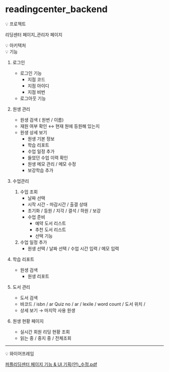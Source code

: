 # readingcenter_backend

<aside>
💡 프로젝트

</aside>

리딩센터 페이지_관리자 페이지 

<aside>
💡 아키텍처

</aside>

<aside>
💡 기능

</aside>

1. 로그인
    - 로그인 기능
        - 지점 코드
        - 지점 아이디
        - 지점 비번
    - 로그아웃 기능
    
2. 원생 관리 
    - 원생 검색 ( 원번 / 이름)
    - 재원 여부 확인 ↔ 현재 원에 등원해 있는지
    - 원생 상세 보기
        - 원생 기본 정보
        - 학습 리포트
        - 수업 일정 추가
        - 들었던 수업 이력 확인
        - 원생 메모 관리 / 메모 수정
        - 보강학습 추가
    
3. 수업관리 
    1. 수업 조회
        - 날짜 선택
        - 시작 시간 - 마감시간 / 출결 상태
        - 초기화 / 등원 / 지각 / 결석 / 하원 / 보강
        - 수업 준비
            - 예약 도서 리스트
            - 추천 도서 리스트
            - 선택 기능
    2. 수업 일정 추가 
        - 원생 선택 / 날짜 선택 / 수업 시간 입력 / 메모 입력

1. 학습 리포트 
    - 원생 검색
        - 원생 리포트

1. 도서 관리
    - 도서 검색
    - 바코드 / isbn / ar Quiz no / ar / lexile / word count / 도서 위치 /
    - 상세 보기 → 마지막 사용 원생
    
2. 원생 현황 페이지 
    - 실시간 회원 리딩 현황 조회
    - 읽는 중 / 중지 중 / 전체조회

---

<aside>
💡 와이어프레임

</aside>

[퍼플리딩센터 페이지 기능 & UI 기획(안)_수정.pdf](https://s3-us-west-2.amazonaws.com/secure.notion-static.com/781e1519-55db-4026-8706-7e70f1cc3637/%ED%8D%BC%ED%94%8C%EB%A6%AC%EB%94%A9%EC%84%BC%ED%84%B0_%ED%8E%98%EC%9D%B4%EC%A7%80_%EA%B8%B0%EB%8A%A5__UI_%EA%B8%B0%ED%9A%8D(%EC%95%88)_%EC%88%98%EC%A0%95.pdf)
